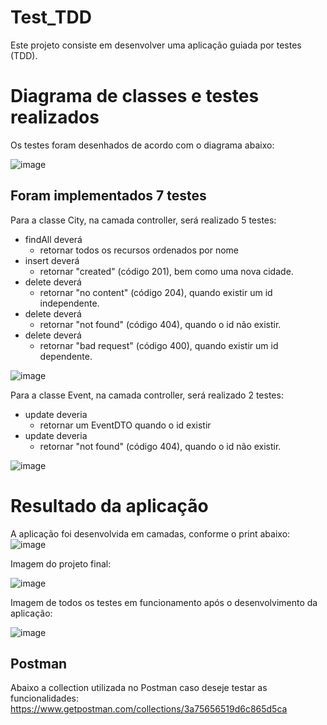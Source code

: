 # Test_TDD

Este projeto consiste em desenvolver uma aplicação guiada por testes (TDD).

# Diagrama de classes e testes realizados

Os testes foram desenhados de acordo com o diagrama abaixo:

![image](https://user-images.githubusercontent.com/100853329/174487381-003d2640-aea2-4314-838e-ed63641436b8.png)

## Foram implementados 7 testes
Para a classe City, na camada controller, será realizado 5 testes:
- findAll deverá
  - retornar todos os recursos ordenados por nome
- insert deverá
  - retornar "created" (código 201), bem como uma nova cidade.
- delete deverá
  - retornar "no content" (código 204), quando existir um id independente.
- delete deverá
  - retornar "not found" (código 404), quando o id não existir.
- delete deverá
  - retornar "bad request" (código 400), quando existir um id dependente.

![image](https://user-images.githubusercontent.com/100853329/174487803-5e788ac2-2633-40a1-8e78-f1a58c6120a1.png)

Para a classe Event, na camada controller, será realizado 2 testes:
- update deveria
  - retornar um EventDTO quando o id existir
- update deveria
  - retornar "not found" (código 404), quando o id não existir.

![image](https://user-images.githubusercontent.com/100853329/174487890-cddcd5c8-f0ea-4031-a5de-abe83d592537.png)

# Resultado da aplicação
A aplicação foi desenvolvida em camadas, conforme o print abaixo:
![image](https://user-images.githubusercontent.com/100853329/174488030-9e73e203-9dbe-4617-abaa-4d8d8efa42d2.png)

Imagem do projeto final:

![image](https://user-images.githubusercontent.com/100853329/174488005-f66321f9-f356-4e66-bae8-5e9a64c4520e.png)

Imagem de todos os testes em funcionamento após o desenvolvimento da aplicação:

![image](https://user-images.githubusercontent.com/100853329/174488072-b350e009-e5b1-4a9e-9879-e58d5167aba8.png)

## Postman
Abaixo a collection utilizada no Postman caso deseje testar as funcionalidades:
https://www.getpostman.com/collections/3a75656519d6c865d5ca
